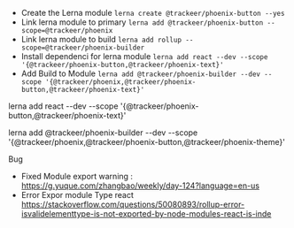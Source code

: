 

- Create the Lerna module
`lerna create @trackeer/phoenix-button --yes`
- Link lerna module to primary
`lerna add @trackeer/phoenix-button --scope=@trackeer/phoenix`
- Link lerna module to build
`lerna add rollup --scope=@trackeer/phoenix-builder`
- Install dependenci for lerna module
`lerna add react --dev --scope '{@trackeer/phoenix-button,@trackeer/phoenix-text}'`
- Add Build to Module
`lerna add @trackeer/phoenix-builder --dev --scope '{@trackeer/phoenix,@trackeer/phoenix-button,@trackeer/phoenix-text}'`

lerna add react --dev --scope '{@trackeer/phoenix-button,@trackeer/phoenix-text}'


lerna add @trackeer/phoenix-builder --dev --scope '{@trackeer/phoenix,@trackeer/phoenix-button,@trackeer/phoenix-theme}'

Bug
- Fixed Module export warning : https://g.yuque.com/zhangbao/weekly/day-124?language=en-us
- Error Expor module Type react https://stackoverflow.com/questions/50080893/rollup-error-isvalidelementtype-is-not-exported-by-node-modules-react-is-inde

